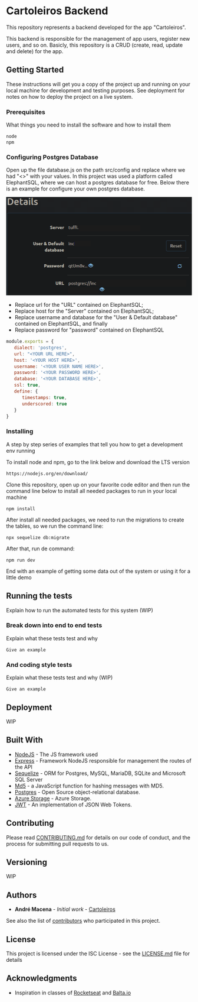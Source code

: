 # Cartoleiros Backend
 This repository represents a backend developed for the app "Cartoleiros".

This backend is responsible for the management of app users, register new users, and so on. Basicly, this repository is a CRUD (create, read, update and delete) for the app.

## Getting Started

These instructions will get you a copy of the project up and running on your local machine for development and testing purposes. See deployment for notes on how to deploy the project on a live system.

### Prerequisites

What things you need to install the software and how to install them

```
node
npm 
```
### Configuring Postgres Database

Open up the file database.js on the path src/config and replace where we had "<>" with your values. In this project was used a platform called ElephantSQL, where we can host a postgres database for free. Below there is an example for configure your own postgres database.

<p align="center">
  <img src="src/images/postgres.png"/>
</p>

* Replace url for the "URL" contained on ElephantSQL;
* Replace host for the "Server" contained on ElephantSQL;
* Replace username and database for the "User & Default database" contained on ElephantSQL, and finally
* Replace password for "password" contained on ElephantSQL
``` Javascript
module.exports = {
   dialect: 'postgres',
   url: "<YOUR URL HERE>",
   host: '<YOUR HOST HERE>',
   username: '<YOUR USER NAME HERE>',
   password: '<YOUR PASSWORD HERE>',
   database: '<YOUR DATABASE HERE>',
   ssl: true,
   define: {
      timestamps: true,
      underscored: true
   }
}
```

### Installing

A step by step series of examples that tell you how to get a development env running

To install node and npm, go to the link below and download the LTS version

``` 
https://nodejs.org/en/download/
```

Clone this repository, open up on your favorite code editor and then run the command line below to install all needed packages to run in your local machine

``` 
npm install
```
After install all needed packages, we need to run the migrations to create the tables, so we run the command line:
```
npx sequelize db:migrate
```
After that, run de command:

```
npm run dev
```

End with an example of getting some data out of the system or using it for a little demo

## Running the tests

Explain how to run the automated tests for this system (WIP)

### Break down into end to end tests

Explain what these tests test and why

```
Give an example
```

### And coding style tests

Explain what these tests test and why (WIP)

```
Give an example
```

## Deployment

WIP

## Built With

* [NodeJS](https://nodejs.org/en/) - The JS framework used
* [Express](https://expressjs.com/en/4x/api.html) - Framework NodeJS responsible for management the routes of the API
* [Sequelize](https://sequelize.org/v5/) - ORM for Postgres, MySQL, MariaDB, SQLite and Microsoft SQL Server
* [Md5](https://www.npmjs.com/package/md5) - a JavaScript function for hashing messages with MD5.
* [Postgres](https://www.postgresql.org/) - Open Source object-relational database.
* [Azure Storage](https://azure.microsoft.com/pt-br/services/storage/) - Azure Storage.
* [JWT](https://www.npmjs.com/package/jsonwebtoken) - An implementation of JSON Web Tokens.

## Contributing

Please read [CONTRIBUTING.md]() for details on our code of conduct, and the process for submitting pull requests to us.

## Versioning

WIP

## Authors

* **André Macena** - *Initial work* - [Cartoleiros](https://github.com/andrmacena/cartoleiros-backend)

See also the list of [contributors](https://github.com/andrmacena/cartoleiros-backend/graphs/contributors) who participated in this project.

## License

This project is licensed under the ISC License - see the [LICENSE.md]() file for details

## Acknowledgments

* Inspiration in classes of [Rocketseat](https://rocketseat.com.br/) and [Balta.io](https://balta.io/)
